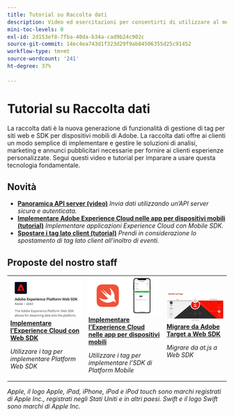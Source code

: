 ```yaml
---
title: Tutorial su Raccolta dati
description: Video ed esercitazioni per consentirti di utilizzare al meglio Data Collection
mini-toc-levels: 0
exl-id: 2d153ef8-7fba-40da-b34a-cad9b24c902c
source-git-commit: 14ec4ea743d1f323d29f9ab84506355d25c91452
workflow-type: tm+mt
source-wordcount: '241'
ht-degree: 37%

---
```


# Tutorial su Raccolta dati

La raccolta dati è la nuova generazione di funzionalità di gestione di tag per siti web e SDK per dispositivi mobili di Adobe. La raccolta dati offre ai clienti un modo semplice di implementare e gestire le soluzioni di analisi, marketing e annunci pubblicitari necessarie per fornire ai clienti esperienze personalizzate. Segui questi video e tutorial per imparare a usare questa tecnologia fondamentale.

<div id="whats-new-section">

## Novità

* **[Panoramica API server (video)](server-api/overview.md)**
  *Invia dati utilizzando un’API server sicura e autenticata.*
* **[Implementare Adobe Experience Cloud nelle app per dispositivi mobili (tutorial)](https://experienceleague.adobe.com/docs/platform-learn/implement-mobile-sdk/overview.html?lang=it)**
  *Implementare applicazioni Experience Cloud con Mobile SDK.*
* **[Spostare i tag lato client (tutorial)](event-forwarding/consider-moving-tags.md)**
  *Prendi in considerazione lo spostamento di tag lato client all’inoltro di eventi.*

</div>

<div id="recs-overview-body-1"></div>
<div id="recs-overview-body-2"></div>
<div id="recs-overview-body-3"></div>
<div id="recs-overview-body-4"></div>
<div id="recs-overview-body-5"></div>
<div id="recs-overview-body-6"></div>

<div id="staff-picks-section">

## Proposte del nostro staff

<table>
<tr>
  <td>
    <a href="https://experienceleague.adobe.com/docs/platform-learn/implement-web-sdk/overview.html?lang=it" target="_blank">
      <img alt="Implementare Adobe Experience Cloud con Web SDK" src="assets/thumb_websdk.png" />
    </a>
    <div>
      <a href="https://experienceleague.adobe.com/docs/platform-learn/implement-web-sdk/overview.html?lang=it" target="_blank">
    <strong>Implementare l’Experience Cloud con Web SDK</strong>
    </a>
    </div>
    <p>
    <em>Utilizzare i tag per implementare Platform Web SDK</em>
    <p>
  </td>
  <td>
    <a href="https://experienceleague.adobe.com/docs/platform-learn/implement-mobile-sdk/overview.html?lang=it" target="_blank">
      <img alt="Implementazione nelle app per dispositivi mobili" src="assets/thumb_swift.png" />
    </a>
    <div>
      <a href="https://experienceleague.adobe.com/docs/platform-learn/implement-mobile-sdk/overview.html?lang=it" target="_blank">
    <strong>Implementare l’Experience Cloud nelle app per dispositivi mobili</strong>
    </a>
    </div>
    <p>
    <em>Utilizzare i tag per implementare l’SDK di Platform Mobile</em>
    <p>
  </td>
  <td>
    <a href="https://experienceleague.adobe.com/docs/platform-learn/migrate-target-to-websdk/introduction.html?lang=it" target="_blank">
      <img alt="Migrare Target a Web SDK" src="assets/thumb_targetWebSdk.jpg" />
    </a>
    <div>
      <a href="https://experienceleague.adobe.com/docs/platform-learn/migrate-target-to-websdk/introduction.html?lang=it" target="_blank">
    <strong>Migrare da Adobe Target a Web SDK</strong>
    </a>
    </div>
    <p>
    <em>Migrare da at.js a Web SDK</em>
    <p>
  </td>
</tr>
</table>

</div>

*Apple, il logo Apple, iPad, iPhone, iPod e iPod touch sono marchi registrati di Apple Inc., registrati negli Stati Uniti e in altri paesi. Swift e il logo Swift sono marchi di Apple Inc.*
